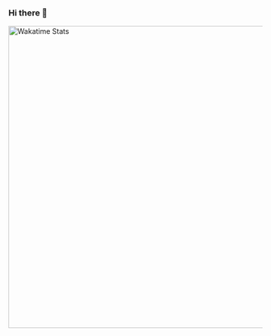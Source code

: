 ### Hi there 👋

<!--
**bcastillo-2022474/bcastillo-2022474** is a ✨ _special_ ✨ repository because its `README.md` (this file) appears on your GitHub profile.

Here are some ideas to get you started:

- 🔭 I’m currently working on ...
- 🌱 I’m currently learning ...
- 👯 I’m looking to collaborate on ...
- 🤔 I’m looking for help with ...
- 💬 Ask me about ...
- 📫 How to reach me: ...
- 😄 Pronouns: ...
- ⚡ Fun fact: ...
-->
<img src="https://wakatime.com/share/@285d00cd-7bf1-45c3-b4d6-eb7f39ab75d1/9cf8036d-7d7b-434a-be0c-08db0bc617fa.svg" alt="Wakatime Stats" width="600" height="auto">
<!-- ![Wakatime Stats](https://wakatime.com/share/@285d00cd-7bf1-45c3-b4d6-eb7f39ab75d1/9cf8036d-7d7b-434a-be0c-08db0bc617fa.svg) -->
